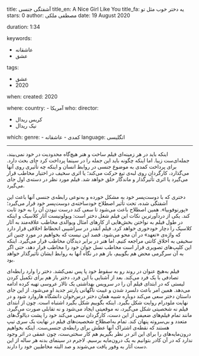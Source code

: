 
title: آشفتگی جنسی 
title_en: A Nice Girl Like You
title_fa: یه دختر خوب مثل تو
stars: 0
author: مصطفی ملکی
date: 19 August 2020

duration: 1:34

keywords:
  - عاشقانه
  - عشق

tags:
  - عشق
  - 2020 

when:
  created: 2020

where:
  country:
    - آمریکا
who:
  director:
  - کریس ریدال
  - نیک ریدال 

which:
  genre:
    - کمدی
    - عاشقانه
  language: اتگلیسی

---

اینکه باید در هر زمینه‌ای فیلم ساخت و هنر هیچ‌گاه محدودیت در خود نمی‌بیند، جمله‌ای‌ست زیبا. اما اینکه چگونه باید این جمله را در سینما پرداخت کرد جای بحث دارد. برای پرداخت کمدی به موضوع جنسی در روابط انسان و اینکه چه تأثیری روی آنها می‌گذارد، کارگردان روی لبه‌ی تیغ حرکت می‌کند؛ یا اثری سخیف در اختیار مخاطب قرار می‌گیرد یا اثری تأثیرگذار و ماندگار خلق خواهد شد. فیلم مورد نظر در دسته‌ی اول جای می‌گیرد. 

دختری که با دوست‌پسر خود به مشکل خورده و به‌نوعی رابطه‌ی جنسی آنها باعث این آشفتگی شده، تحت تأثیر اصطلاح خودساخته‌‌ی دوست‌پسر خود قرار می‌گیرد؛ «پورنوفوبیا». همین اصطلاح باعث می‌شود تا سعی کند درست نبودن آن را به خود ثابت کند. یکی از دردآورترین نکات این فیلم شغل دختر است: ویولونیست آثار کلاسیک و اینکه در طول فیلم به نواختن بخش‌هایی از کارهای امثال ویوالدی مخاطب علاقه‌مند به آثار کلاسیک را دچار خودخوری خواهد کرد. فیلم آنقدر در سراشیبی انحطاط اخلاقی قرار دارد که واژه‌ی «تعهد» در آن محو می‌شود. قصد این نیست که بخواهیم در مورد چنین اثر سخیفی به اخلاق کانتی مراجعه کنیم. اما هنر در برابر دیدگان مخاطب قرار می‌گیرد. اینکه این کلیپ‌های تصویری قرار است مخاطب نسل جوان خود را مخاطب قرار دهد، حتی اگر به آن سرگرمی محض هم بگوییم، باز هم در نگاه آنها به روابط ایشان تأثیرگذار خواهد بود. 

فیلم به‌هیچ عنوان در روند رو به سقوط خود پا پس نمی‌کشد. دختر را وارد رابطه‌ای تصادفی با یک فرد می‌کند. بعد از آشنایی با این فرد، دختر باز هم برای تکمیل کردن لیستی که در ابتدای فیلم آن را در سرویس بهداشتی یک تالار عروسی تهیه کرده ادامه می‌دهد. همین امر باعث دلسرد شدن و غیبت ناگهانی پارتنر جدید او می‌شود. از این جای داستان دختر سعی می‌کند دوباره شبیه همان دختر درس‌خوان دانشگاه هاروارد شود و در نهایت ملودرام روایت شکل بگیرد. اینکه بگوییم شکل بگیرد اشتباه است. چون از ابتدای فیلم نه شخصیتی شکل می‌گیرد، نه موقعیتی ایجاد می‌شود و نه تقابلی صورت می‌گیرد. مانند تمام فیلم‌های ضعیفی از این دست، کارگردان سعی می‌کند خود را پشت دیالوگ‌های متعدد و بی‌سرو‌ته پنهان کند. تمام به‌اصطلاح شخصیت‌های فیلم در نهایت یک سری تیپ هستند که نقطه‌ی اشتراک آنها عطش برای رابطه‌ی جنسی‌ست. اینکه بخواهیم درون‌مایه‌های را برای این اثر در نظر بگیریم هم کار سختی‌ست، چون عمقی در اثر وجود ندارد که در آن کادر بتوانیم به یک درون‌مایه برسیم. لاجرم در سینمای بدنه هر ساله از این دست آثار به وفور یافت می‌شوند و صد البته مخاطبین خود را دارند.